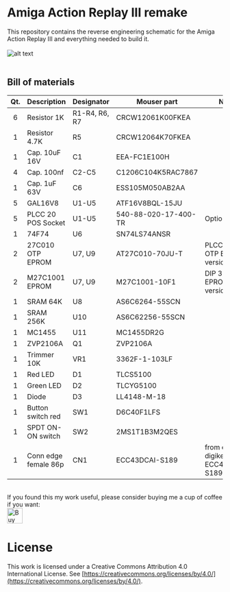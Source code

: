 # Amiga Action Replay III remake

This repository contains the reverse engineering schematic for the Amiga Action Replay III and everything needed to build it.<br>
<br>
![alt text](https://github.com/na103/ar3/blob/main/img/ar3.jpg "AR3")
<br>
<br>

## Bill of materials
| Qt. |    Description     |             Designator          |    Mouser part     |             Note              |
|:---:|--------------------|---------------------------------|--------------------|-------------------------------|
|6    |Resistor 1K         |R1-R4, R6, R7                    |CRCW12061K00FKEA    |                               |
|1    |Resistor 4.7K       |R5                               |CRCW12064K70FKEA    |                               |
|1    |Cap. 10uF 16V       |C1                               |EEA-FC1E100H        |                               |
|4    |Cap. 100nf          |C2-C5                            |C1206C104K5RAC7867  |                               |
|1    |Cap. 1uF 63V        |C6                               |ESS105M050AB2AA     |                               |
|5    |GAL16V8             |U1-U5                            |ATF16V8BQL-15JU     |                               | 
|5    |PLCC 20 POS Socket  |U1-U5                            |540-88-020-17-400-TR| Optional                      |
|1    |74F74               |U6                               |SN74LS74ANSR        |                               |
|2    |27C010 OTP EPROM    |U7, U9                           |AT27C010-70JU-T     | PLCC 32 OTP EPROM version     |
|2    |M27C1001 EPROM      |U7, U9                           |M27C1001-10F1       | DIP 32 EPROM version          |
|1    |SRAM 64K            |U8                               |AS6C6264-55SCN      |                               |
|1    |SRAM 256K           |U10                              |AS6C62256-55SCN     |                               |
|1    |MC1455              |U11                              |MC1455DR2G          |                               |
|1    |ZVP2106A            |Q1                               |ZVP2106A            |                               |
|1    |Trimmer 10K         |VR1                              |3362F-1-103LF       |                               |
|1    |Red LED             |D1                               |TLCS5100            |                               |
|1    |Green LED           |D2                               |TLCYG5100           |                               |
|1    |Diode               |D3                               |LL4148-M-18         |                               |
|1    |Button switch red   |SW1                              |D6C40F1LFS          |                               |
|1    |SPDT ON-ON switch   |SW2                              |2MS1T1B3M2QES       |                               |
|1    |Conn edge female 86p|CN1                              |ECC43DCAI-S189      | from ebay or digikey ECC43DCAI-S189 |


<br>
If you found this my work useful, please consider buying me a cup of coffee if you want:<br>
<a href='https://ko-fi.com/na103' target='_blank'><img height='36' style='border:0px;height:36px;' src='https://storage.ko-fi.com/cdn/cup-border.png' border='0' alt='Buy Me a Coffee at ko-fi.com' /></a>

# License

This work is licensed under a Creative Commons Attribution 4.0 International License. See [https://creativecommons.org/licenses/by/4.0/](https://creativecommons.org/licenses/by/4.0/).

